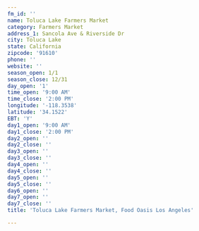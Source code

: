 ```yaml
---
fm_id: ''
name: Toluca Lake Farmers Market
category: Farmers Market
address_1: Sancola Ave & Riverside Dr
city: Toluca Lake
state: California
zipcode: '91610'
phone: ''
website: ''
season_open: 1/1
season_close: 12/31
day_open: '1'
time_open: '9:00 AM'
time_close: '2:00 PM'
longitude: '-118.3538'
latitude: '34.1522'
EBT: 'Y'
day1_open: '9:00 AM'
day1_close: '2:00 PM'
day2_open: ''
day2_close: ''
day3_open: ''
day3_close: ''
day4_open: ''
day4_close: ''
day5_open: ''
day5_close: ''
day6_open: ''
day7_open: ''
day7_close: ''
title: 'Toluca Lake Farmers Market, Food Oasis Los Angeles'

---
```


